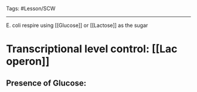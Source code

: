 Tags: #Lesson/SCW 

---
E. coli respire using [[Glucose]] or [[Lactose]] as the sugar

# Transcriptional level control: [[Lac operon]]
## Presence of Glucose: